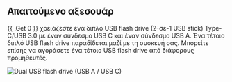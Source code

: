 ## Απαιτούμενο αξεσουάρ

{{ .Get 0 }} χρειάζεστε ένα διπλό USB flash drive (2-σε-1 USB stick) Type-C/USB 3.0 με έναν σύνδεσμο USB C και έναν σύνδεσμο USB A. Ένα τέτοιο διπλό USB flash drive παραδίδεται μαζί με τη συσκευή σας. Μπορείτε επίσης να αγοράσετε ένα τέτοιο USB flash drive από διάφορους προμηθευτές.

![Dual USB flash drive (USB A / USB C)](/images/firmware/update/usb-dual-stick.svg)
